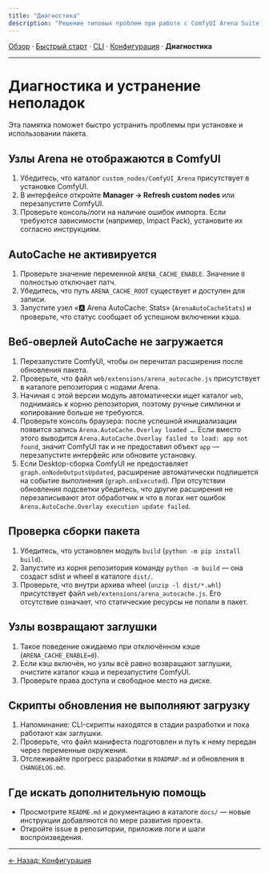 ```yaml
---
title: "Диагностика"
description: "Решение типовых проблем при работе с ComfyUI Arena Suite."
---
```


[Обзор](index.md) · [Быстрый старт](quickstart.md) · [CLI](cli.md) · [Конфигурация](config.md) · **Диагностика**

---

# Диагностика и устранение неполадок

Эта памятка поможет быстро устранить проблемы при установке и использовании пакета.

## Узлы Arena не отображаются в ComfyUI
1. Убедитесь, что каталог `custom_nodes/ComfyUI_Arena` присутствует в установке ComfyUI.
2. В интерфейсе откройте **Manager → Refresh custom nodes** или перезапустите ComfyUI.
3. Проверьте консоль/логи на наличие ошибок импорта. Если требуются зависимости (например, Impact Pack), установите их согласно инструкциям.

## AutoCache не активируется
1. Проверьте значение переменной `ARENA_CACHE_ENABLE`. Значение `0` полностью отключает патч.
2. Убедитесь, что путь `ARENA_CACHE_ROOT` существует и доступен для записи.
3. Запустите узел «🅰️ Arena AutoCache: Stats» (`ArenaAutoCacheStats`) и проверьте, что статус сообщает об успешном включении кэша.

## Веб-оверлей AutoCache не загружается
1. Перезапустите ComfyUI, чтобы он перечитал расширения после обновления пакета.
2. Проверьте, что файл `web/extensions/arena_autocache.js` присутствует в каталоге репозитория с нодами Arena.
3. Начиная с этой версии модуль автоматически ищет каталог `web`, поднимаясь к корню репозитория, поэтому ручные симлинки и копирование больше не требуются.
4. Проверьте консоль браузера: после успешной инициализации появится запись `Arena.AutoCache.Overlay loaded …`. Если вместо этого выводится `Arena.AutoCache.Overlay failed to load: app not found`, значит ComfyUI так и не предоставил объект `app` — перезапустите интерфейс или обновите установку.
5. Если Desktop-сборка ComfyUI не предоставляет `graph.onNodeOutputsUpdated`, расширение автоматически подпишется на событие выполнения (`graph.onExecuted`). При отсутствии обновления подсветки убедитесь, что другие расширения не перезаписывают этот обработчик и что в логах нет ошибок `Arena.AutoCache.Overlay execution update failed`.

## Проверка сборки пакета
1. Убедитесь, что установлен модуль `build` (`python -m pip install build`).
2. Запустите из корня репозитория команду `python -m build` — она создаст sdist и wheel в каталоге `dist/`.
3. Проверьте, что внутри архива wheel (`unzip -l dist/*.whl`) присутствует файл `web/extensions/arena_autocache.js`. Его отсутствие означает, что статические ресурсы не попали в пакет.

## Узлы возвращают заглушки
1. Такое поведение ожидаемо при отключённом кэше (`ARENA_CACHE_ENABLE=0`).
2. Если кэш включён, но узлы всё равно возвращают заглушки, очистите каталог кэша и перезапустите ComfyUI.
3. Проверьте права доступа и свободное место на диске.

## Скрипты обновления не выполняют загрузку
1. Напоминание: CLI-скрипты находятся в стадии разработки и пока работают как заглушки.
2. Проверьте, что файл манифеста подготовлен и путь к нему передан через переменные окружения.
3. Отслеживайте прогресс разработки в `ROADMAP.md` и обновления в `CHANGELOG.md`.

## Где искать дополнительную помощь
- Просмотрите `README.md` и документацию в каталоге `docs/` — новые инструкции добавляются по мере развития проекта.
- Откройте issue в репозитории, приложив логи и шаги воспроизведения.

---

[← Назад: Конфигурация](config.md)
